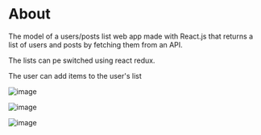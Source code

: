 # About

The model of a users/posts list web app made with React.js that returns a list of users and posts by fetching them from an API.

The lists can pe switched using react redux.

The user can add items to the user's list

![image](https://user-images.githubusercontent.com/91996303/233833191-37ad99f8-7c70-466e-8118-7b74732ffc99.png)

![image](https://user-images.githubusercontent.com/91996303/233833354-1492279b-5b87-467f-84fa-24e4bcb11d75.png)

![image](https://user-images.githubusercontent.com/91996303/233833307-ea592f4e-3af1-45a6-9197-99e8ecb3c1f0.png)

